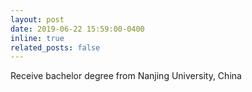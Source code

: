 ```yaml
---
layout: post
date: 2019-06-22 15:59:00-0400
inline: true
related_posts: false
---
```


Receive bachelor degree from Nanjing University, China
